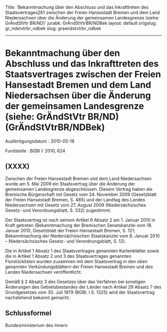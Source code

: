 Title: 'Bekanntmachung über den Abschluss und das Inkrafttreten des Staatsvertrages261
  zwischen der Freien Hansestadt Bremen und dem Land Niedersachsen über die Änderung
  der gemeinsamen Landesgrenze (siehe: GrÄndStVtr BR/ND)'
jurabk: GrÄndStVtrBR/NDBek
layout: default
origslug: gr_ndstvtrbr_ndbek
slug: graendstvtrbr_ndbek

---

# Bekanntmachung über den Abschluss und das Inkrafttreten des Staatsvertrages zwischen der Freien Hansestadt Bremen und dem Land Niedersachsen über die Änderung der gemeinsamen Landesgrenze (siehe: GrÄndStVtr BR/ND) (GrÄndStVtrBR/NDBek)

Ausfertigungsdatum
:   2010-05-18

Fundstelle
:   BGBl I: 2010, 624


## (XXXX)

Zwischen der Freien Hansestadt Bremen und dem Land Niedersachsen wurde
am 5. Mai 2009 ein Staatsvertrag über die Änderung der gemeinsamen
Landesgrenze abgeschlossen. Diesem Vertrag haben die Bremische
Bürgerschaft mit Gesetz vom 24. November 2009 (Gesetzblatt der Freien
Hansestadt Bremen, S. 485) und der Landtag des Landes Niedersachsen
mit Gesetz vom 27. August 2009 (Niedersächsisches Gesetz- und
Verordnungsblatt, S. 332) zugestimmt.

Der Staatsvertrag ist nach seinem Artikel 6 Absatz 2 am 1. Januar 2010
in Kraft getreten (Bekanntmachung der Bremischen Senatskanzlei vom 18.
Januar 2010, Gesetzblatt der Freien Hansestadt Bremen, S. 121;
Bekanntmachung der Niedersächsischen Staatskanzlei vom 8. Januar 2010
– Niedersächsisches Gesetz- und Verordnungsblatt, S. 12).

Die in Artikel 1 Absatz 1 des Staatsvertrages genannten Kartenblätter
sowie die in Artikel 1 Absatz 2 und 3 des Staatsvertrages genannten
Flurstücklisten wurden zusammen mit dem Staatsvertrag in den oben
genannten Verkündungsblättern der Freien Hansestadt Bremen und des
Landes Niedersachsen veröffentlicht.

Gemäß § 2 Absatz 3 des Gesetzes über das Verfahren bei sonstigen
Änderungen des Gebietsbestandes der Länder nach Artikel 29 Absatz 7
des Grundgesetzes vom 30. Juli 1979 (BGBl. I S. 1325) wird der
Staatsvertrag nachstehend bekannt gemacht.


## Schlussformel

Bundesministerium des Innern

